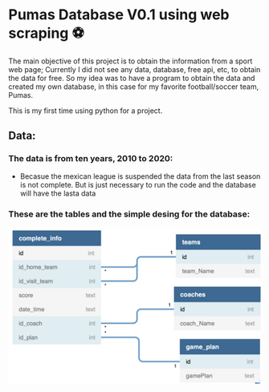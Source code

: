 # Pumas Database V0.1 using web scraping :soccer: 

The main objective of this project is to obtain the information from a sport web page; Currently I did not see any data, database, free api, etc, to obtain the data for free. So my idea was to have a program to obtain the data and created my own database, in this case for my favorite football/soccer team, Pumas.

This is my first time using python for a project.

## Data:
### The data is from ten years, 2010 to 2020:
  - Becasue the mexican league is suspended the data from the last season is not complete. But is just necessary to run the       code and the database will have the lasta data
### These are the tables and the simple desing for the database:
![](Images/Design_DB.png)
